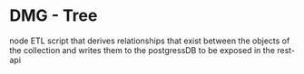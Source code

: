 # DMG - Tree

node ETL script that derives relationships that exist between the objects of the collection and writes them to the postgressDB to be exposed in the rest-api

